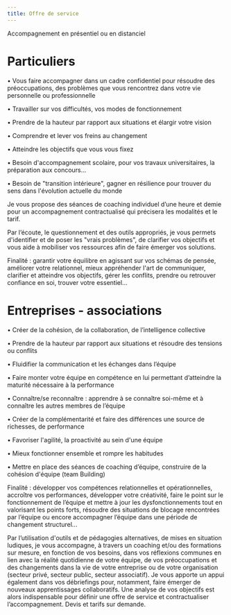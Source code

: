 ```yaml
---
title: Offre de service
---
```


Accompagnement en présentiel ou en distanciel

# Particuliers

•	Vous faire accompagner dans un cadre confidentiel pour résoudre des préoccupations, des problèmes que
vous rencontrez dans votre vie personnelle ou professionnelle

•	Travailler sur vos difficultés, vos modes de fonctionnement

•	Prendre de la hauteur par rapport aux situations et élargir votre vision

•	Comprendre et lever vos freins au changement

•	Atteindre les objectifs que vous vous fixez

•	Besoin d'accompagnement scolaire, pour vos travaux universitaires, la préparation aux concours...

• Besoin de "transition intérieure", gagner en résilience pour trouver du sens dans l'évolution actuelle du monde

  Je vous propose des séances de coaching individuel d’une heure et demie pour un accompagnement contractualisé qui précisera les modalités et le tarif.

  Par l’écoute, le questionnement et des outils appropriés, je vous permets d'identifier et de poser les "vrais problèmes", de clarifier vos objectifs et vous aide à mobiliser vos ressources afin de faire émerger vos solutions.

Finalité : garantir votre équilibre en agissant sur vos schémas de pensée, améliorer votre relationnel, mieux appréhender l'art de communiquer, clarifier et atteindre vos objectifs, gérer les conflits, prendre ou retrouver confiance en soi, trouver votre essentiel...

# Entreprises - associations

•	Créer de la cohésion, de la collaboration, de l’intelligence collective

•	Prendre de la hauteur par rapport aux situations et résoudre des tensions ou conflits

•	Fluidifier la communication et les échanges dans l’équipe

•	Faire monter votre équipe en compétence en lui permettant d’atteindre la maturité nécessaire à la performance

•	Connaître/se reconnaître : apprendre à se connaître soi-même et à connaître les autres membres de l’équipe

•	Créer de la complémentarité et faire des différences une source de richesses, de performance

• Favoriser l'agilité, la proactivité au sein d'une équipe
 
• Mieux fonctionner ensemble et rompre les habitudes

• Mettre en place des séances de coaching d’équipe, construire de la cohésion d'équipe (team Building)

Finalité : développer vos compétences relationnelles et opérationnelles, accroître vos performances, développer votre créativité, faire le point sur le fonctionnement de l’équipe et mettre à jour les dysfonctionnements tout en valorisant les points forts, résoudre des situations de blocage rencontrées par l’équipe ou encore accompagner l’équipe dans une période de changement structurel...

  Par l’utilisation d'outils et de pédagogies alternatives, de mises en situation ludiques, je vous accompagne, à travers un coaching et/ou des formations sur mesure, en fonction de vos besoins, dans vos réflexions communes en lien avec la réalité quotidienne de votre équipe, de vos préoccupations et des changements dans la vie de votre entreprise ou de votre organisation (secteur privé, secteur public, secteur associatif). Je vous apporte un appui également dans vos débriefings pour, notamment, faire émerger de nouveaux apprentissages collaboratifs. Une analyse de vos objectifs est alors indispensable pour définir une offre de service et contractualiser l’accompagnement. Devis et tarifs sur demande.
